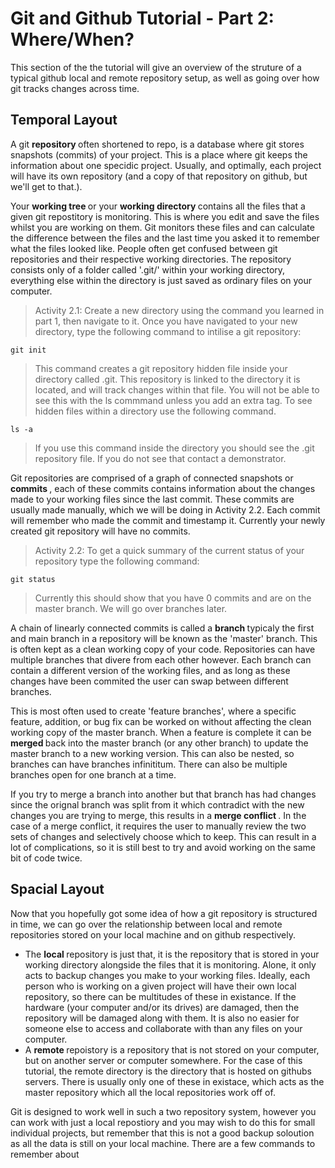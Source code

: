 <h1> Git and Github Tutorial - Part 2: Where/When? </h1>

This section of the the tutorial will give an overview of the struture of a typical github local and remote repository setup, as well as going over how git tracks changes across time.

<h2> Temporal Layout </h2>

A git <b> repository </b> often shortened to repo, is a database where git stores snapshots (commits) of your project. This is a place where git keeps the information about one specidic project. Usually, and optimally, each project will have its own repository (and a copy of that repository on github, but we'll get to that.).

Your <b> working tree </b> or your <b> working directory </b> contains all the files that a given git repostitory is monitoring. This is where you edit and save the files whilst you are working on them. Git monitors these files and can calculate the difference between the files and the last time you asked it to remember what the files looked like. People often get confused between git repositories and their respective working directories. The repository consists only of a folder called '.git/' within your working directory, everything else within the directory is just saved as ordinary files on your computer.

> Activity 2.1: Create a new directory using the command you learned in part 1, then navigate to it. Once you have navigated to your new directory, type the following command to intilise a git repository:

    git init

> This command creates a git repository hidden file inside your directory called .git. This repository is linked to the directory it is located, and will track changes within that file. You will not be able to see this with the ls commmand unless you add an extra tag. To see hidden files within a directory use the following command.

    ls -a
    
> If you use this command inside the directory you should see the .git repository file. If you do not see that contact a demonstrator.

Git repositories are comprised of a graph of connected snapshots or <b> commits </b>, each of these commits contains information about the changes made to your working files since the last commit. These commits are usually made manually, which we will be doing in Activity 2.2. Each commit will remember who made the commit and timestamp it. Currently your newly created git repository will have no commits.

> Activity 2.2: To get a quick summary of the current status of your repository type the following command:

    git status
    
> Currently this should show that you have 0 commits and are on the master branch. We will go over branches later.

A chain of linearly connected commits is called a <b> branch </b> typicaly the first and main branch in a repository will be known as the 'master' branch. This is often kept as a clean working copy of your code. Repositories can have multiple branches that divere from each other however. Each branch can contain a different version of the working files, and as long as these changes have been commited the user can swap between different branches.

This is most often used to create 'feature branches', where a specific feature, addition, or bug fix can be worked on without affecting the clean working copy of the master branch. When a feature is complete it can be <b> merged </b> back into the master branch (or any other branch) to update the master branch to a new working version. This can also be nested, so branches can have branches infinititum. There can also be multiple branches open for one branch at a time.

If you try to merge a branch into another but that branch has had changes since the orignal branch was split from it which contradict with the new changes you are trying to merge, this results in a <b> merge conflict </b>. In the case of a merge conflict, it requires the user to manually review the two sets of changes and selectively choose which to keep. This can result in a lot of complications, so it is still best to try and avoid working on the same bit of code twice.

<h2> Spacial Layout </h2>

Now that you hopefully got some idea of how a git repository is structured in time, we can go over the relationship between local and remote repositories stored on your local machine and on github respectively.

* The <b> local </b> repository is just that, it is the repository that is stored in your working directory alongside the files that it is monitoring. Alone, it only acts to backup changes you make to your working files. Ideally, each person who is working on a given project will have their own local repository, so there can be multitudes of these in existance. If the hardware (your computer and/or its drives) are damaged, then the repository will be damaged along with them. It is also no easier for someone else to access and collaborate with than any files on your computer.
* A <b> remote </b> repoistory is a repository that is not stored on your computer, but on another server or computer somewhere. For the case of this tutorial, the remote directory is the directory that is hosted on githubs servers. There is usually only one of these in existace, which acts as the master repository which all the local repositories work off of.

Git is designed to work well in such a two repository system, however you can work with just a local repostiory and you may wish to do this for small individual projects, but remember that this is not a good backup soloution as all the data is still on your local machine. There are a few commands to remember about

